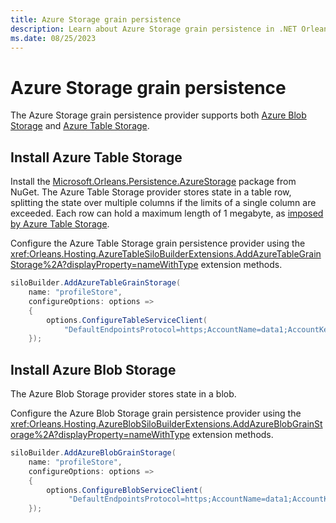 ```yaml
---
title: Azure Storage grain persistence
description: Learn about Azure Storage grain persistence in .NET Orleans.
ms.date: 08/25/2023
---
```


# Azure Storage grain persistence

The Azure Storage grain persistence provider supports both [Azure Blob Storage](/azure/storage/blobs/storage-blobs-introduction) and [Azure Table Storage](/azure/storage/common/storage-introduction?toc=/azure/storage/blobs/toc.json#table-storage).

## Install Azure Table Storage

Install the [Microsoft.Orleans.Persistence.AzureStorage](https://www.nuget.org/packages/Microsoft.Orleans.Persistence.AzureStorage) package from NuGet. The Azure Table Storage provider stores state in a table row, splitting the state over multiple columns if the limits of a single column are exceeded. Each row can hold a maximum length of 1 megabyte, as [imposed by Azure Table Storage](/azure/storage/common/storage-scalability-targets#azure-table-storage-scale-targets).

Configure the Azure Table Storage grain persistence provider using the <xref:Orleans.Hosting.AzureTableSiloBuilderExtensions.AddAzureTableGrainStorage%2A?displayProperty=nameWithType> extension methods.

```csharp
siloBuilder.AddAzureTableGrainStorage(
    name: "profileStore",
    configureOptions: options =>
    {
        options.ConfigureTableServiceClient(
            "DefaultEndpointsProtocol=https;AccountName=data1;AccountKey=SOMETHING1");
    });
```

## Install Azure Blob Storage

The Azure Blob Storage provider stores state in a blob.

Configure the Azure Blob Storage grain persistence provider using the <xref:Orleans.Hosting.AzureBlobSiloBuilderExtensions.AddAzureBlobGrainStorage%2A?displayProperty=nameWithType> extension methods.

```csharp
siloBuilder.AddAzureBlobGrainStorage(
    name: "profileStore",
    configureOptions: options =>
    {
        options.ConfigureBlobServiceClient(
             "DefaultEndpointsProtocol=https;AccountName=data1;AccountKey=SOMETHING1");
    });
```
